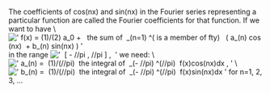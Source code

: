 The coefficients of cos(nx) and sin(nx) in the Fourier series
representing a particular function are called the Fourier coefficients
for that function. If we want to have \\
![' f(x) = (1)/(2) a\_0 +   the sum of  \_(n=1) \^( is a member of fty)   ( a\_(n) cos(nx)  + b\_(n) sin(nx) ) '](../dictionary/equation_images/3539.1..png)
in the range
!['  [ - //pi , //pi ] ,  '](../dictionary/equation_images/3539.4..png)
we need: \\
![' a\_(n) =  (1)/(//pi)  the integral of  \_(- //pi) \^(//pi)  f(x)cos(nx)dx , '](../dictionary/equation_images/3539.2..png)
\\
![' b\_(n) =  (1)/(//pi)  the integral of  \_(- //pi) \^(//pi)  f(x)sin(nx)dx '](../dictionary/equation_images/3539.3..png)
for n=1, 2, 3, ...
